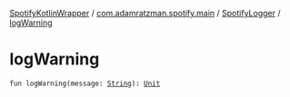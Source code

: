 [SpotifyKotlinWrapper](../../index.md) / [com.adamratzman.spotify.main](../index.md) / [SpotifyLogger](index.md) / [logWarning](./log-warning.md)

# logWarning

`fun logWarning(message: `[`String`](https://kotlinlang.org/api/latest/jvm/stdlib/kotlin/-string/index.html)`): `[`Unit`](https://kotlinlang.org/api/latest/jvm/stdlib/kotlin/-unit/index.html)